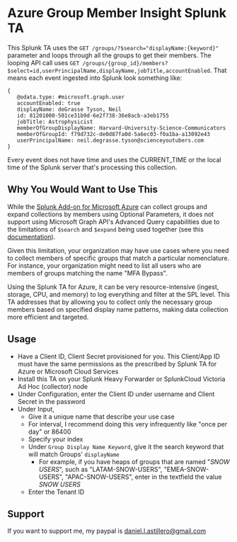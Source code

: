 # Azure Group Member Insight Splunk TA

This Splunk TA uses the `GET /groups/?$search="displayName:{keyword}"` parameter and loops through all the groups to get their members. The looping API call uses `GET /groups/{group_id}/members?$select=id,userPrincipalName,displayName,jobTitle,accountEnabled`. That means each event ingested into Splunk look something like:

```
{
   @odata.type: #microsoft.graph.user
   accountEnabled: true
   displayName: deGrasse Tyson, Neil 
   id: 81201000-501ce31b9d-6e2f738-36e8acb-a3eb1755
   jobTitle: Astrophysicist
   memberOfGroupDisplayName: Harvard-University-Science-Communicators
   memberOfGroupId: f79d732c-de0d87fa0d-5a6ec03-f0a1ba-a13092e43
   userPrincipalName: neil.degrasse.tyson@scienceyoutubers.com
}
```

Every event does not have time and uses the CURRENT_TIME or the local time of the Splunk server that's processing this collection.

## Why You Would Want to Use This
While the [Splunk Add-on for Microsoft Azure](https://splunkbase.splunk.com/app/3757) can collect groups and expand collections by members using Optional Parameters, it does not support using Microsoft Graph API's Advanced Query capabilities due to the limitations of `$search` and `$expand` being used together (see this [documentation](https://learn.microsoft.com/en-us/graph/aad-advanced-queries?tabs=http#query-scenarios-that-require-advanced-query-capabilities)).

Given this limitation, your organization may have use cases where you need to collect members of specific groups that match a particular nomenclature. For instance, your organization might need to list all users who are members of groups matching the name "MFA Bypass". 

Using the Splunk TA for Azure, it can be very resource-intensive (ingest, storage, CPU, and memory) to log everything and filter at the SPL level. This TA addresses that by allowing you to collect only the necessary group members based on specified display name patterns, making data collection more efficient and targeted.

## Usage
- Have a Client ID, Client Secret provisioned for you. This Client/App ID must have the same permissions as the prescribed by Splunk TA for Azure or Microsoft Cloud Services
- Install this TA on your Splunk Heavy Forwarder or SplunkCloud Victoria Ad Hoc (collector) node
- Under Configuration, enter the Client ID under username and Client Secret in the password
- Under Input, 
   - Give it a unique name that describe your use case
   - For interval, I recommend doing this very infrequently like "once per day" or 86400
   - Specify your index
   - Under `Group Display Name Keyword`, give it the search keyword that will match Groups' `displayName`
      - For example, if you have heaps of groups that are named "*SNOW USERS*", such as "LATAM-SNOW-USERS", "EMEA-SNOW-USERS", "APAC-SNOW-USERS", enter in the textfield the value _SNOW USERS_
   - Enter the Tenant ID

## Support
If you want to support me, my paypal is daniel.l.astillero@gmail.com